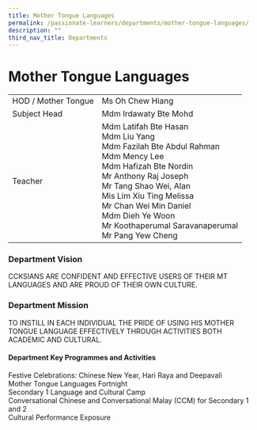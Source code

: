 ```yaml
---
title: Mother Tongue Languages
permalink: /passionate-learners/departments/mother-tongue-languages/
description: ""
third_nav_title: Departments
---
```

# **Mother Tongue Languages**

|  	|  	|
|---	|---	|
| HOD / Mother Tongue 	| Ms Oh Chew Hiang 	|
| Subject Head 	| Mdm Irdawaty Bte Mohd 	|
| Teacher 	| Mdm Latifah Bte Hasan<br>Mdm Liu Yang<br>Mdm Fazilah Bte Abdul Rahman<br>Mdm Mency Lee<br>Mdm Hafizah Bte Nordin<br>Mr Anthony Raj Joseph<br>Mr Tang Shao Wei, Alan<br>Mis Lim Xiu Ting Melissa<br>Mr Chan Wei Min Daniel<br>Mdm Dieh Ye Woon<br>Mr Koothaperumal Saravanaperumal  <br>Mr Pang Yew Cheng 	|

### Department Vision

CCKSIANS ARE CONFIDENT AND EFFECTIVE USERS OF THEIR MT LANGUAGES AND ARE PROUD OF THEIR OWN CULTURE.

  

### Department Mission

TO INSTILL IN EACH INDIVIDUAL THE PRIDE OF USING HIS MOTHER TONGUE LANGUAGE EFFECTIVELY THROUGH ACTIVITIES BOTH ACADEMIC AND CULTURAL.

  

#### Department Key Programmes and Activities

Festive Celebrations: Chinese New Year, Hari Raya and Deepavali   
Mother Tongue Languages Fortnight   
Secondary 1 Language and Cultural Camp   
Conversational Chinese and Conversational Malay (CCM) for Secondary 1 and 2   
Cultural Performance Exposure